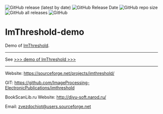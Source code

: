 ![GitHub release (latest by date)](https://img.shields.io/github/v/release/ImageProcessing-ElectronicPublications/imthreshold-demo)
![GitHub Release Date](https://img.shields.io/github/release-date/ImageProcessing-ElectronicPublications/imthreshold-demo)
![GitHub repo size](https://img.shields.io/github/repo-size/ImageProcessing-ElectronicPublications/imthreshold-demo)
![GitHub all releases](https://img.shields.io/github/downloads/ImageProcessing-ElectronicPublications/imthreshold-demo/total)
![GitHub](https://img.shields.io/github/license/ImageProcessing-ElectronicPublications/imthreshold-demo)

# ImThreshold-demo

Demo of [ImThreshold](https://github.com/ImageProcessing-ElectronicPublications/imthreshold).

----

See [>>> demo of ImThreshold >>>](./imthreshold)

---

 Website: https://sourceforge.net/projects/imthreshold/

 GIT: https://github.com/ImageProcessing-ElectronicPublications/imthreshold

 BookScanLib.ru Website: http://djvu-soft.narod.ru/

 Email: zvezdochiot@users.sourceforge.net

